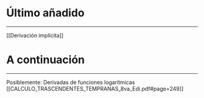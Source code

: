 # Último añadido
---
[[Derivación implícita]]

# A continuación
---
Posiblemente: Derivadas de funciones logarítmicas
[[CALCULO_TRASCENDENTES_TEMPRANAS_8va_Edi.pdf#page=249]]